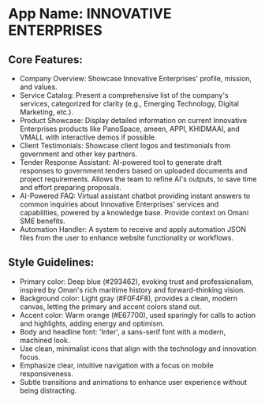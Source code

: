 # **App Name**: INNOVATIVE ENTERPRISES

## Core Features:

- Company Overview: Showcase Innovative Enterprises' profile, mission, and values.
- Service Catalog: Present a comprehensive list of the company's services, categorized for clarity (e.g., Emerging Technology, Digital Marketing, etc.).
- Product Showcase: Display detailed information on current Innovative Enterprises products like PanoSpace, ameen, APPI, KHIDMAAI, and VMALL with interactive demos if possible.
- Client Testimonials: Showcase client logos and testimonials from government and other key partners.
- Tender Response Assistant: AI-powered tool to generate draft responses to government tenders based on uploaded documents and project requirements. Allows the team to refine AI's outputs, to save time and effort preparing proposals.
- AI-Powered FAQ: Virtual assistant chatbot providing instant answers to common inquiries about Innovative Enterprises' services and capabilities, powered by a knowledge base. Provide context on Omani SME benefits.
- Automation Handler: A system to receive and apply automation JSON files from the user to enhance website functionality or workflows.

## Style Guidelines:

- Primary color: Deep blue (#293462), evoking trust and professionalism, inspired by Oman's rich maritime history and forward-thinking vision.
- Background color: Light gray (#F0F4F8), provides a clean, modern canvas, letting the primary and accent colors stand out.
- Accent color: Warm orange (#E67700), used sparingly for calls to action and highlights, adding energy and optimism.
- Body and headline font: 'Inter', a sans-serif font with a modern, machined look.
- Use clean, minimalist icons that align with the technology and innovation focus.
- Emphasize clear, intuitive navigation with a focus on mobile responsiveness.
- Subtle transitions and animations to enhance user experience without being distracting.